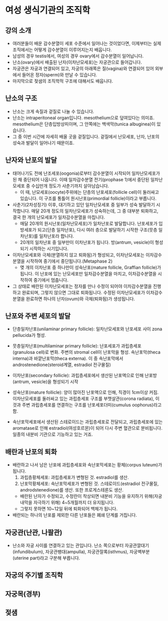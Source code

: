 # 여성 생식기관의 조직학

## 강의 소개

* 여러분들이 배운 감수분열이 세포 수준에서 일어나는 것이었다면, 이제부터는 실제 조직에서는 어떻게 감수분열이 이루어지는지 배웁니다.
* 남성의 경우 testis에서, 여성의 경우 ovary에서 감수분열이 일어납니다.
* 난소(ovary)에서 배출된 난자(이차난모세포)는 자궁관으로 들어갑니다.
* 자궁관은 자궁과 연결되어 있고, 자궁의 아래쪽은 질(vagina)와 연결되어 있어 외부에서 들어온 정자(sperm)와 만날 수 있습니다.
* 마지막으로 젖샘의 조직학적 구조에 대해서도 배웁니다.

## 난소의 구조

* 난소는 크게 속질과 겉질로 나눌 수 있습니다.
* 난소는 intraperitoneal organ입니다. mesothelium으로 덮여있다는 의미죠. mesothelium은 단층입방상피이며, 그 안쪽에는 백색막(tunica albuginea)이 있습니다.
* 그 중 이번 시간에 자세히 배울 곳을 겉질입니다. 겉질에서 난모세포, 난자, 난포의 성숙과 발달이 일어나기 때문이죠.

## 난자와 난포의 발달

* 태어나기도 전에 난조세포(oogonia)로부터 감수분열이 시작되어 일차난모세포가 된 채 중단되어 나옵니다. 이때 일차감수분열 전기(prophase 1)에서 중단된 일차난모세포 중 수십만개 정도가 사춘기까지 살아남습니다.
  * 이 때, 난모세포(oocyte)주위에는 단층의 난포세포(follicle cell)이 둘러싸고 있습니다. 이 구조를 통틀어 원시난포(primordial follicle)이라고 부릅니다.
* 사춘기(2차성징기) 이후, 대기하고 있던 일차난모세포 중 일부가 성숙 발달하기 시작합니다. 매달 20개 정도의 일차난모세포가 성숙하는데, 그 중 대부분 퇴화하고, 결국 한 개의 난모세포가 일차감수분열을 마칩니다.
  * 매달 20개의 원시난포(일차난모세포)가 일차난포로 발달합니다. 난포세포가 입방세포가 되고(단층 일차난포), 다시 여러 층으로 발달하기 시작한 구조(뭇층 일차난포)를 일차난포라 합니다.
  * 20개의 일차난포 중 일부만이 이차난포가 됩니다. 방(antrum, vesicle)이 형성되기 시작하는 시기입니다.
* 이차난모세포와 극체(분열하지 않고 퇴화됨)가 형성되고, 이차난모세포는 이차감수분열을 시작하여 중기에서 중단됩니다.(Metaphase 2)
  * 몆 개의 이차난포 중 하나만이 성숙난포(mature follicle, Graffian follicle)가 됩니다. 이 난포에 있는 난모세포만 일차감수분열을 마치고, 이차감수분열을 시작하여 중기에서 멈춥니다.
* 그 상태로 배란된 이차난모세포는 정자를 만나 수정이 되어야 이차감수분열을 진행하고 완료되며, 그렇지 않으면 그대로 퇴화됩니다. 수정된 이차난모세포가 이차감수분열을 완료하면 하나의 난자(ovum)와 극체(퇴화됨)가 생성됩니다.

## 난포와 주변 세포의 발달

* 단층일차난포(unilaminar primary follicle): 일차난모세포와 난포세포 사이 zona pellucida가 형성.
* 뭇층일차난포(multilaminar primary follicle): 난포세포가 과립층세포(granulosa cell)로 변화. 주변의 stromal cell이 난포막을 형성. 속난포막(theca interna)과 바깥난포막(theca externa). 이 중 속난포막에서 androstenedione(steroid계열, estradiol 전구물질)
* 이차난포(secondary follicle): 과립층세포에서 생산된 난포액으로 인해 난포방(antrum, vesicle)을 형성되기 시작
* 성숙난포(mature follicle): 양이 많아진 난포액으로 인해, 직경이 1cm이상 커짐. 이차난모세포를 둘러싸고 있는 과립층세포 구조를 부챗살관(corona radiata), 이것과 주변 과립층세포를 연결하는 구조를 난포세포더미(cumulus oophorus)라고 함.

* 속난포막세포에서 생산된 스테로이드는 과립층세포로 전달되고, 과립층세포에 있는 aromatase로 인해 estradiol(여성호르몬)이 되어 다시 주변 혈관으로 분비됩니다. 일종의 내분비 기관으로 기능하고 있는 거죠.

## 배란과 난포의 퇴화

* 배란하고 나서 남은 난포에 과립층세포와 속난포막세포는 황체(corpus luteum)가 됩니다.
  1. 과립층황체세포: 과립층세포가 변형된 것. estradiol를 생산.
  1. 난포막황체세포: 속난포막세포가 변형된 것. 스테로이드(estradiol 전구물질, androdstenedione)를 생산. 또한 프로게스테론도 생산.
  * 배란된 난자가 수정되고, 수정란이 착상되면 내분비 기능을 유지하기 위해(자궁 내막을 자극하기 위해) 4~5개월까지 더 유지됩니다.
  * 그렇지 못하면 10~12일 뒤에 퇴화되어 백체가 됩니다.
* 배란되는 하나의 난포를 제외한 다른 난포들은 폐쇄 단계를 거칩니다.

## 자궁관(난관, 나팔관)

* 난소와 자궁 사이를 연결하고 있는 관입니다. 난소 쪽으로부터 자궁관깔대기(infundibulum), 자궁관팽대(ampulla), 자궁관잘록(isthmus), 자궁벽부분(uterine part)라고 구분해 부릅니다.
## 자궁의 주기별 조직학

## 자궁목(경부)

## 젖샘